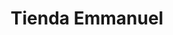 ---
title: "Tienda Emmanuel"
url: /santa-lucia-cotzumalguapa/tienda-emmanuel/
shop: Lebensmittel
---